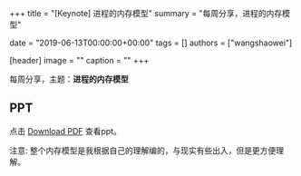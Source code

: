 +++
title = "[Keynote] 进程的内存模型"
summary = "每周分享，进程的内存模型"

date = "2019-06-13T00:00:00+00:00"
tags = []
authors = ["wangshaowei"]

[header]
image = ""
caption = ""
+++

每周分享，主题：**进程的内存模型**

## PPT

点击 [Download PDF]( https://cdn.coden.hk/c422/weekly-keynote/2019-06-13-wangshaowei/每周分享-王绍威.pdf) 查看ppt。

注意: 整个内存模型是我根据自己的理解编的，与现实有些出入，但是更方便理解。
